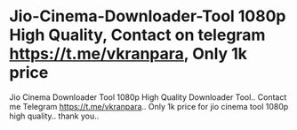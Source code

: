 # Jio-Cinema-Downloader-Tool 1080p High Quality, Contact on telegram https://t.me/vkranpara, Only 1k price
Jio Cinema Downloader Tool 1080p High Quality Downloader Tool..
Contact me Telegram https://t.me/vkranpara..
Only 1k price for jio cinema tool 1080p high quality..
thank you..
